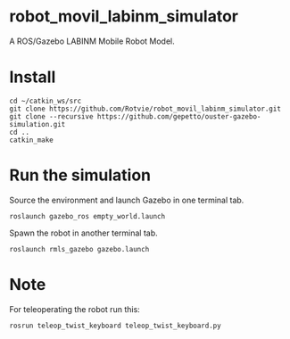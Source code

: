 # robot_movil_labinm_simulator
A ROS/Gazebo LABINM Mobile Robot Model.

# Install
```
cd ~/catkin_ws/src
git clone https://github.com/Rotvie/robot_movil_labinm_simulator.git
git clone --recursive https://github.com/gepetto/ouster-gazebo-simulation.git
cd ..
catkin_make
```

# Run the simulation
Source the environment and launch Gazebo in one terminal tab.
```
roslaunch gazebo_ros empty_world.launch
```

Spawn the robot in another terminal tab.
```
roslaunch rmls_gazebo gazebo.launch
```

# Note
For teleoperating the robot run this:
```
rosrun teleop_twist_keyboard teleop_twist_keyboard.py 
```
